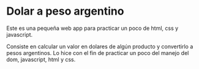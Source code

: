 # Dolar a peso argentino
Este es una pequeña web app para practicar un poco de html, css y javascript.

Consiste en calcular un valor en dolares de algún producto y convertirlo a pesos argentinos.
Lo hice con el fin de practicar un poco del manejo del dom, javascript, html y css. 
